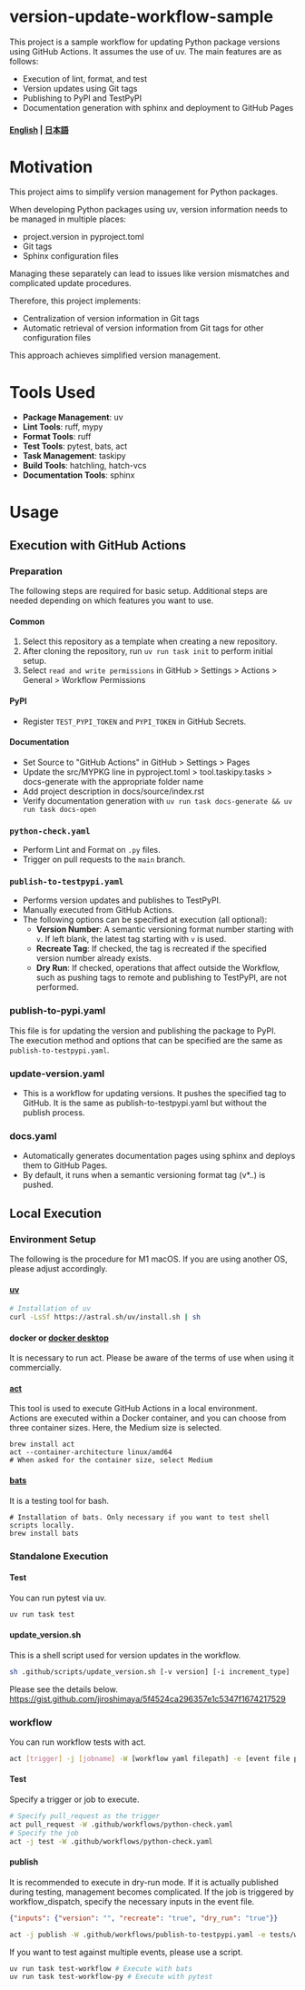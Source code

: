 # version-update-workflow-sample
This project is a sample workflow for updating Python package versions using GitHub Actions. It assumes the use of uv. The main features are as follows:
- Execution of lint, format, and test
- Version updates using Git tags
- Publishing to PyPI and TestPyPI
- Documentation generation with sphinx and deployment to GitHub Pages

#### [English](https://github.com/jiroshimaya/version-update-workflow-sample/blob/main/README.md) | [日本語](https://github.com/jiroshimaya/version-update-workflow-sample/blob/main/README.ja.md)

# Motivation

This project aims to simplify version management for Python packages.

When developing Python packages using uv, version information needs to be managed in multiple places:

- project.version in pyproject.toml
- Git tags
- Sphinx configuration files

Managing these separately can lead to issues like version mismatches and complicated update procedures.

Therefore, this project implements:

- Centralization of version information in Git tags
- Automatic retrieval of version information from Git tags for other configuration files

This approach achieves simplified version management.

# Tools Used

- **Package Management**: uv
- **Lint Tools**: ruff, mypy
- **Format Tools**: ruff
- **Test Tools**: pytest, bats, act
- **Task Management**: taskipy
- **Build Tools**: hatchling, hatch-vcs
- **Documentation Tools**: sphinx

# Usage

## Execution with GitHub Actions

### Preparation
The following steps are required for basic setup. Additional steps are needed depending on which features you want to use.

#### Common
1. Select this repository as a template when creating a new repository.
2. After cloning the repository, run `uv run task init` to perform initial setup.
3. Select `read and write permissions` in GitHub > Settings > Actions > General > Workflow Permissions

#### PyPI
- Register `TEST_PYPI_TOKEN` and `PYPI_TOKEN` in GitHub Secrets.

#### Documentation
- Set Source to "GitHub Actions" in GitHub > Settings > Pages
- Update the src/MYPKG line in pyproject.toml > tool.taskipy.tasks > docs-generate with the appropriate folder name
- Add project description in docs/source/index.rst
- Verify documentation generation with `uv run task docs-generate && uv run task docs-open`

### `python-check.yaml`
- Perform Lint and Format on `.py` files.
- Trigger on pull requests to the `main` branch.

### `publish-to-testpypi.yaml`
- Performs version updates and publishes to TestPyPI.
- Manually executed from GitHub Actions.
- The following options can be specified at execution (all optional):
  - **Version Number**: A semantic versioning format number starting with `v`. If left blank, the latest tag starting with `v` is used.
  - **Recreate Tag**: If checked, the tag is recreated if the specified version number already exists.
  - **Dry Run**: If checked, operations that affect outside the Workflow, such as pushing tags to remote and publishing to TestPyPI, are not performed.

### publish-to-pypi.yaml
This file is for updating the version and publishing the package to PyPI.  
The execution method and options that can be specified are the same as `publish-to-testpypi.yaml`.

### update-version.yaml
- This is a workflow for updating versions. It pushes the specified tag to GitHub. It is the same as publish-to-testpypi.yaml but without the publish process.

### docs.yaml
- Automatically generates documentation pages using sphinx and deploys them to GitHub Pages.
- By default, it runs when a semantic versioning format tag (v*.*.*) is pushed.

## Local Execution
### Environment Setup
The following is the procedure for M1 macOS. If you are using another OS, please adjust accordingly.

#### [uv](https://github.com/astral-sh/uv)
```sh
# Installation of uv
curl -LsSf https://astral.sh/uv/install.sh | sh
```

#### docker or [docker desktop](https://www.docker.com/ja-jp/products/docker-desktop/)
It is necessary to run act. Please be aware of the terms of use when using it commercially.

#### [act](https://github.com/nektos/act)
This tool is used to execute GitHub Actions in a local environment.  
Actions are executed within a Docker container, and you can choose from three container sizes. Here, the Medium size is selected.

```
brew install act
act --container-architecture linux/amd64
# When asked for the container size, select Medium
```

#### [bats](https://github.com/bats-core/bats-core)
It is a testing tool for bash.

```
# Installation of bats. Only necessary if you want to test shell scripts locally.
brew install bats
```

### Standalone Execution

#### Test

You can run pytest via uv.

```sh
uv run task test
```

#### update_version.sh
This is a shell script used for version updates in the workflow.

```sh
sh .github/scripts/update_version.sh [-v version] [-i increment_type] [-n] [-d]
```

Please see the details below.
https://gist.github.com/jiroshimaya/5f4524ca296357e1c5347f1674217529

### workflow

You can run workflow tests with act.

```sh
act [trigger] -j [jobname] -W [workflow yaml filepath] -e [event file path]
```

#### Test

Specify a trigger or job to execute.
```sh
# Specify pull_request as the trigger
act pull_request -W .github/workflows/python-check.yaml
# Specify the job
act -j test -W .github/workflows/python-check.yaml
```

#### publish
It is recommended to execute in dry-run mode. If it is actually published during testing, management becomes complicated. If the job is triggered by workflow_dispatch, specify the necessary inputs in the event file.

```json:tests/workflow/event.json
{"inputs": {"version": "", "recreate": "true", "dry_run": "true"}}
```

```sh
act -j publish -W .github/workflows/publish-to-testpypi.yaml -e tests/workflow/event.json
```

If you want to test against multiple events, please use a script.

```sh
uv run task test-workflow # Execute with bats
uv run task test-workflow-py # Execute with pytest
```